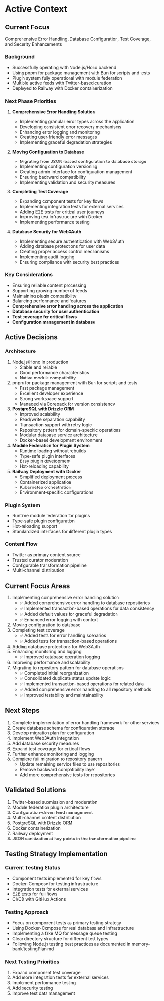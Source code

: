 # Active Context

## Current Focus

Comprehensive Error Handling, Database Configuration, Test Coverage, and Security Enhancements

### Background

- Successfully operating with Node.js/Hono backend
- Using pnpm for package management with Bun for scripts and tests
- Plugin system fully operational with module federation
- Multiple active feeds with Twitter-based curation
- Deployed to Railway with Docker containerization

### Next Phase Priorities

1. **Comprehensive Error Handling Solution**

   - Implementing granular error types across the application
   - Developing consistent error recovery mechanisms
   - Enhancing error logging and monitoring
   - Creating user-friendly error messages
   - Implementing graceful degradation strategies

2. **Moving Configuration to Database**

   - Migrating from JSON-based configuration to database storage
   - Implementing configuration versioning
   - Creating admin interface for configuration management
   - Ensuring backward compatibility
   - Implementing validation and security measures

3. **Completing Test Coverage**

   - Expanding component tests for key flows
   - Implementing integration tests for external services
   - Adding E2E tests for critical user journeys
   - Improving test infrastructure with Docker
   - Implementing performance testing

4. **Database Security for Web3Auth**
   - Implementing secure authentication with Web3Auth
   - Adding database protections for user data
   - Creating proper access control mechanisms
   - Implementing audit logging
   - Ensuring compliance with security best practices

### Key Considerations

- Ensuring reliable content processing
- Supporting growing number of feeds
- Maintaining plugin compatibility
- Balancing performance and features
- **Comprehensive error handling across the application**
- **Database security for user authentication**
- **Test coverage for critical flows**
- **Configuration management in database**

## Active Decisions

### Architecture

1. Node.js/Hono in production
   - Stable and reliable
   - Good performance characteristics
   - Native module compatibility
2. pnpm for package management with Bun for scripts and tests
   - Fast package management
   - Excellent developer experience
   - Strong workspace support
   - Managed via Corepack for version consistency
3. **PostgreSQL with Drizzle ORM**
   - Improved scalability
   - Read/write separation capability
   - Transaction support with retry logic
   - Repository pattern for domain-specific operations
   - Modular database service architecture
   - Docker-based development environment
4. **Module Federation for Plugin System**
   - Runtime loading without rebuilds
   - Type-safe plugin interfaces
   - Easy plugin development
   - Hot-reloading capability
5. **Railway Deployment with Docker**
   - Simplified deployment process
   - Containerized application
   - Kubernetes orchestration
   - Environment-specific configurations

### Plugin System

- Runtime module federation for plugins
- Type-safe plugin configuration
- Hot-reloading support
- Standardized interfaces for different plugin types

### Content Flow

- Twitter as primary content source
- Trusted curator moderation
- Configurable transformation pipeline
- Multi-channel distribution

## Current Focus Areas

1. Implementing comprehensive error handling solution
   - ✅ Added comprehensive error handling to database repositories
   - ✅ Implemented transaction-based operations for data consistency
   - ✅ Added default values for graceful degradation
   - ✅ Enhanced error logging with context
2. Moving configuration to database
3. Completing test coverage
   - ✅ Added tests for error handling scenarios
   - ✅ Added tests for transaction-based operations
4. Adding database protections for Web3Auth
5. Enhancing monitoring and logging
   - ✅ Improved database operation logging
6. Improving performance and scalability
7. Migrating to repository pattern for database operations
   - ✅ Completed initial reorganization
   - ✅ Consolidated duplicate status update logic
   - ✅ Implemented transaction-based operations for related data
   - ✅ Added comprehensive error handling to all repository methods
   - ✅ Improved testability and maintainability

## Next Steps

1. Complete implementation of error handling framework for other services
2. Create database schema for configuration storage
3. Develop migration plan for configuration
4. Implement Web3Auth integration
5. Add database security measures
6. Expand test coverage for critical flows
7. Further enhance monitoring and logging
8. Complete full migration to repository pattern
   - Update remaining service files to use repositories
   - Remove backward compatibility layer
   - Add more comprehensive tests for repositories

## Validated Solutions

1. Twitter-based submission and moderation
2. Module federation plugin architecture
3. Configuration-driven feed management
4. Multi-channel content distribution
5. PostgreSQL with Drizzle ORM
6. Docker containerization
7. Railway deployment
8. JSON sanitization at key points in the transformation pipeline

## Testing Strategy Implementation

### Current Testing Status

- Component tests implemented for key flows
- Docker-Compose for testing infrastructure
- Integration tests for external services
- E2E tests for full flows
- CI/CD with GitHub Actions

### Testing Approach

- Focus on component tests as primary testing strategy
- Using Docker-Compose for real database and infrastructure
- Implementing a fake MQ for message queue testing
- Clear directory structure for different test types
- Following Node.js testing best practices as documented in memory-bank/testingPlan.md

### Next Testing Priorities

1. Expand component test coverage
2. Add more integration tests for external services
3. Implement performance testing
4. Add security testing
5. Improve test data management
